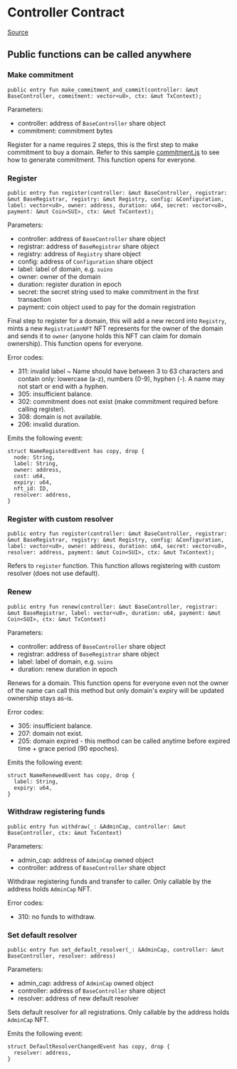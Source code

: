 # Controller Contract

[Source](https://github.com/SuiNSdapp/SuiNS-C/blob/main/sources/controller/base_controller.move)

## Public functions can be called anywhere

### Make commitment

```text
public entry fun make_commitment_and_commit(controller: &mut BaseController, commitment: vector<u8>, ctx: &mut TxContext);
```

Parameters:

- controller: address of `BaseController` share object
- commitment: commitment bytes

Register for a name requires 2 steps, this is the first step to make commitment to buy a domain. Refer to this sample [commitment.js](../sample/commitment.js) to see how to generate commitment.
This function opens for everyone.

### Register

```text
public entry fun register(controller: &mut BaseController, registrar: &mut BaseRegistrar, registry: &mut Registry, config: &Configuration, label: vector<u8>, owner: address, duration: u64, secret: vector<u8>, payment: &mut Coin<SUI>, ctx: &mut TxContext);
```

Parameters:

- controller: address of `BaseController` share object
- registrar: address of `BaseRegistrar` share object
- registry: address of `Registry` share object
- config: address of `Configuration` share object
- label: label of domain, e.g. `suins`
- owner: owner of the domain
- duration: register duration in epoch
- secret: the secret string used to make commitment in the first transaction
- payment: coin object used to pay for the domain registration

Final step to register for a domain, this will add a new record into `Registry`, mints a new `RegistrationNFT` NFT represents for the owner of the domain and sends it to `owner` (anyone holds this NFT can claim for domain ownership).
This function opens for everyone.

Error codes:

- 311: invalid label ~ Name should have between 3 to 63 characters and contain only: lowercase (a-z), numbers (0-9), hyphen (-). A name may not start or end with a hyphen.
- 305: insufficient balance.
- 302: commitment does not exist (make commitment required before calling register).
- 308: domain is not available.
- 206: invalid duration.

Emits the following event:

```text
struct NameRegisteredEvent has copy, drop {
  node: String,
  label: String,
  owner: address,
  cost: u64,
  expiry: u64,
  nft_id: ID,
  resolver: address,
}
```

### Register with custom resolver

```text
public entry fun register(controller: &mut BaseController, registrar: &mut BaseRegistrar, registry: &mut Registry, config: &Configuration, label: vector<u8>, owner: address, duration: u64, secret: vector<u8>, resolver: address, payment: &mut Coin<SUI>, ctx: &mut TxContext);
```

Refers to `register` function. This function allows registering with custom resolver (does not use default).

### Renew

```text
public entry fun renew(controller: &mut BaseController, registrar: &mut BaseRegistrar, label: vector<u8>, duration: u64, payment: &mut Coin<SUI>, ctx: &mut TxContext)
```

Parameters:

- controller: address of `BaseController` share object
- registrar: address of `BaseRegistrar` share object
- label: label of domain, e.g. `suins`
- duration: renew duration in epoch

Renews for a domain.
This function opens for everyone even not the owner of the name can call this method but only domain's expiry will be updated ownership stays as-is.

Error codes:

- 305: insufficient balance.
- 207: domain not exist.
- 205: domain expired - this method can be called anytime before expired time + grace period (90 epoches).

Emits the following event:

```text
struct NameRenewedEvent has copy, drop {
  label: String,
  expiry: u64,
}
```

### Withdraw registering funds

```text
public entry fun withdraw(_: &AdminCap, controller: &mut BaseController, ctx: &mut TxContext)
```

Parameters:

- admin_cap: address of `AdminCap` owned object
- controller: address of `BaseController` share object

Withdraw registering funds and transfer to caller.
Only callable by the address holds `AdminCap` NFT.

Error codes:

- 310: no funds to withdraw.

### Set default resolver

```text
public entry fun set_default_resolver(_: &AdminCap, controller: &mut BaseController, resolver: address)
```

Parameters:

- admin_cap: address of `AdminCap` owned object
- controller: address of `BaseController` share object
- resolver: address of new default resolver

Sets default resolver for all registrations.
Only callable by the address holds `AdminCap` NFT.

Emits the following event:

```text
struct DefaultResolverChangedEvent has copy, drop {
  resolver: address,
}
```
